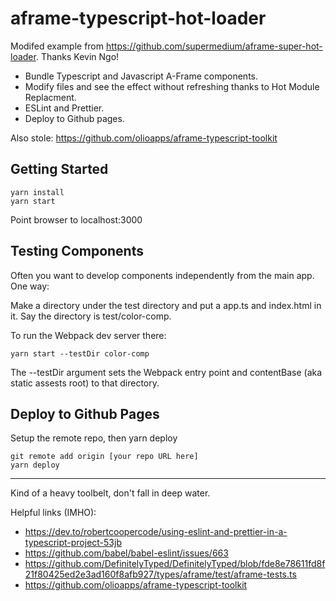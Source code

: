 # aframe-typescript-hot-loader

Modifed example from https://github.com/supermedium/aframe-super-hot-loader.  Thanks Kevin Ngo!

- Bundle Typescript and Javascript A-Frame components.
- Modify files and see the effect without refreshing thanks to Hot Module Replacment.
- ESLint and Prettier.
- Deploy to Github pages.

Also stole: https://github.com/olioapps/aframe-typescript-toolkit

## Getting Started
```
yarn install
yarn start
```
Point browser to localhost:3000

## Testing Components
Often you want to develop components independently from the main app.  One way:

Make a directory under the test directory and put a app.ts and index.html in it.  Say the directory is test/color-comp.

To run the Webpack dev server there:
```
yarn start --testDir color-comp
```
The --testDir argument sets the Webpack entry point and contentBase (aka static assests root) to that directory.

## Deploy to Github Pages
Setup the remote repo, then yarn deploy
```
git remote add origin [your repo URL here]
yarn deploy
```

------------


Kind of a heavy toolbelt, don't fall in deep water.

Helpful links (IMHO):
- https://dev.to/robertcoopercode/using-eslint-and-prettier-in-a-typescript-project-53jb
- https://github.com/babel/babel-eslint/issues/663
- https://github.com/DefinitelyTyped/DefinitelyTyped/blob/fde8e78611fd8f21f80425ed2e3ad160f8afb927/types/aframe/test/aframe-tests.ts
- https://github.com/olioapps/aframe-typescript-toolkit
